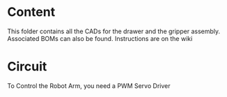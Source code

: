# Content
This folder contains all the CADs for the drawer and the gripper assembly. Associated BOMs can also be found.
Instructions are on the wiki

# Circuit

To Control the Robot Arm, you need a PWM Servo Driver

